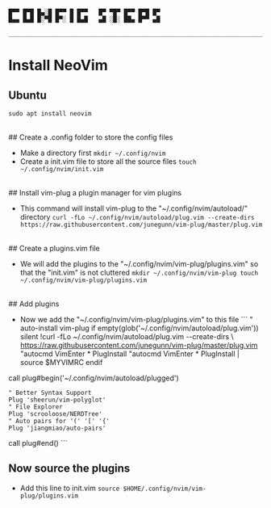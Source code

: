```

█▀▀ █▀█ █▄░█ █▀▀ █ █▀▀   █▀ ▀█▀ █▀▀ █▀█ █▀
█▄▄ █▄█ █░▀█ █▀░ █ █▄█   ▄█ ░█░ ██▄ █▀▀ ▄█

_______________________________________________________________________________________________
```

# Install NeoVim

## Ubuntu
```
sudo apt install neovim
```
<br />
## Create a .config folder to store the config files<br />

+ Make a directory first
		```
		mkdir ~/.config/nvim
		```
+ Create a init.vim file to store all the source files
		```
		touch ~/.config/nvim/init.vim
		```
<br />
## Install vim-plug a plugin manager for vim plugins<br />

+ This command will install vim-plug to the "~/.config/nvim/autoload/" directory
		```
		curl -fLo ~/.config/nvim/autoload/plug.vim --create-dirs https://raw.githubusercontent.com/junegunn/vim-plug/master/plug.vim
		```
<br />
## Create a plugins.vim file<br />

+ We will add the plugins to the "~/.config/nvim/vim-plug/plugins.vim" so that the "init.vim" is not cluttered
		```
		mkdir ~/.config/nvim/vim-plug
		touch ~/.config/nvim/vim-plug/plugins.vim
		```
<br />
## Add plugins<br />

+  Now we add the "~/.config/nvim/vim-plug/plugins.vim" to this file
		```
" auto-install vim-plug
if empty(glob('~/.config/nvim/autoload/plug.vim'))
  silent !curl -fLo ~/.config/nvim/autoload/plug.vim --create-dirs
    \ https://raw.githubusercontent.com/junegunn/vim-plug/master/plug.vim
  "autocmd VimEnter * PlugInstall
  "autocmd VimEnter * PlugInstall | source $MYVIMRC
endif

call plug#begin('~/.config/nvim/autoload/plugged')

    " Better Syntax Support
    Plug 'sheerun/vim-polyglot'
    " File Explorer
    Plug 'scrooloose/NERDTree'
    " Auto pairs for '(' '[' '{'
    Plug 'jiangmiao/auto-pairs'

call plug#end()
		```
<br />
## Now source the plugins<br />

+ Add this line to init.vim
		```
		source $HOME/.config/nvim/vim-plug/plugins.vim
		```
